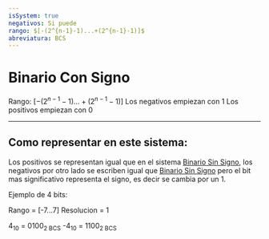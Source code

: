 ```yaml
---
isSystem: true
negativos: Si puede
rango: $[-(2^{n-1}-1)...+(2^{n-1}-1)]$
abreviatura: BCS
---
```

# Binario Con Signo

Rango: $[-(2^{n-1}-1)...+(2^{n-1}-1)]$
Los negativos empiezan con 1
Los positivos empiezan con 0

---

## Como representar en este sistema:

Los positivos se representan igual que en el sistema [Binario Sin Signo](Binario%20Sin%20Signo.md), los negativos por otro lado se escriben igual que [Binario Sin Signo](Binario%20Sin%20Signo.md) pero el bit mas significativo representa el signo, es decir se cambia por un 1.

Ejemplo de 4 bits:

Rango = [-7...7]
Resolucion = 1

4<sub>10</sub> = 0100<sub>2 BCS</sub>
-4<sub>10</sub> = 1100<sub>2 BCS</sub>
